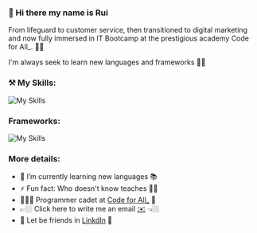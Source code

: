 
### 👋 Hi there my name is Rui
From lifeguard to customer service, then transitioned to digital marketing and now fully immersed in IT Bootcamp at the prestigious academy Code for All_.  🥷🚀

I'm always seek to learn new languages and frameworks 🤘🏼

### ⚒️ My Skills:
![My Skills](https://skillicons.dev/icons?i=js,html,css,java,mysql)

###  Frameworks:
![My Skills](https://skillicons.dev/icons?i=bootstrap,hibernate,jquery,maven)

### More details:

- 🌱 I’m currently learning new languages 📚 
- ⚡ Fun fact: Who doesn't know teaches 🤘🏼
- 🧑🏼‍🎓 Programmer cadet at [Code for All_](https://codeforall.com/) 🚀
- 👉🏼 Click here to write me an email [✉️](rfmcsilva@gmail.com) 👈🏼
- 🤝 Let be friends in [LinkdIn](https://www.linkedin.com/in/rui-filipe-silva/) 🤝

        
